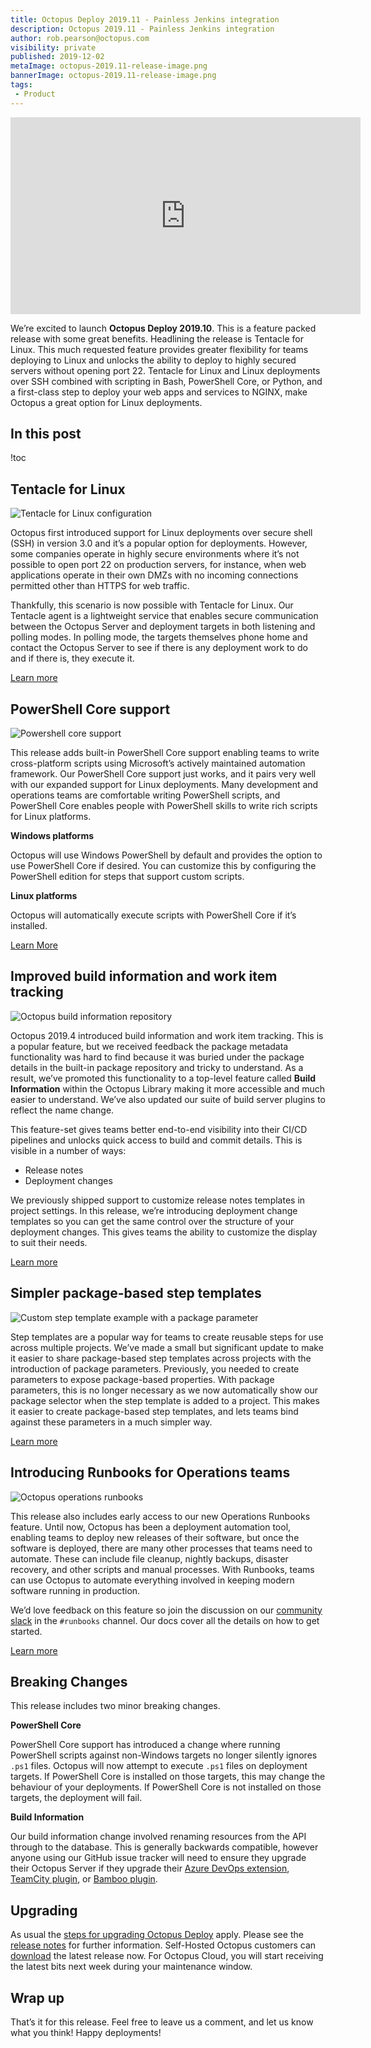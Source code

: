 ```yaml
---
title: Octopus Deploy 2019.11 - Painless Jenkins integration
description: Octopus 2019.11 - Painless Jenkins integration
author: rob.pearson@octopus.com
visibility: private
published: 2019-12-02
metaImage: octopus-2019.11-release-image.png
bannerImage: octopus-2019.11-release-image.png
tags:
 - Product
---
```


<iframe width="560" height="315" src="https:     //www.youtube.com/embed/pBW_gypiS6w" frameborder="0" allowfullscreen></iframe>

We’re excited to launch **Octopus Deploy 2019.10**. This is a feature packed release with some great benefits. Headlining the release is Tentacle for Linux. This much requested feature provides greater flexibility for teams deploying to Linux and unlocks the ability to deploy to highly secured servers without opening port 22. Tentacle for Linux and Linux deployments over SSH combined with scripting in Bash, PowerShell Core, or Python, and a first-class step to deploy your web apps and services to NGINX, make Octopus a great option for Linux deployments. 

<h2>In this post</h2>

!toc

## Tentacle for Linux

![Tentacle for Linux configuration](linux-tentacle.png "width=600")

Octopus first introduced support for Linux deployments over secure shell (SSH) in version 3.0 and it’s a popular option for deployments. However, some companies operate in highly secure environments where it’s not possible to open port 22 on production servers, for instance, when web applications operate in their own DMZs with no incoming connections permitted other than HTTPS for web traffic. 

Thankfully, this scenario is now possible with Tentacle for Linux. Our Tentacle agent is a lightweight service that enables secure communication between the Octopus Server and deployment targets in both listening and polling modes. In polling mode, the targets themselves phone home and contact the Octopus Server to see if there is any deployment work to do and if there is, they execute it. 

[Learn more](https://octopus.com/docs/infrastructure/deployment-targets/linux/tentacle)

## PowerShell Core support

![Powershell core support](powershell-core.png "width=600")

This release adds built-in PowerShell Core support enabling teams to write cross-platform scripts using Microsoft’s actively maintained automation framework. Our PowerShell Core support just works, and it pairs very well with our expanded support for Linux deployments. Many development and operations teams are comfortable writing PowerShell scripts, and PowerShell Core enables people with PowerShell skills to write rich scripts for Linux platforms.

**Windows platforms**

Octopus will use Windows PowerShell by default and provides the option to use PowerShell Core if desired. You can customize this by configuring the PowerShell edition for steps that support custom scripts.

**Linux platforms**

Octopus will automatically execute scripts with PowerShell Core if it’s installed. 

[Learn More](http://octopus.com/docs/deployment-examples/custom-scripts/powershell-core)

## Improved build information and work item tracking

![Octopus build information repository](build-information-repository.png  "width=600")

Octopus 2019.4 introduced build information and work item tracking. This is a popular feature, but we received feedback the package metadata functionality was hard to find because it was buried under the package details in the built-in package repository and tricky to understand. As a result, we’ve promoted this functionality to a top-level feature called **Build Information** within the Octopus Library making it more accessible and much easier to understand. We’ve also updated our suite of build server plugins to reflect the name change.

This feature-set gives teams better end-to-end visibility into their CI/CD pipelines and unlocks quick access to build and commit details. This is visible in a number of ways:

- Release notes
- Deployment changes

We previously shipped support to customize release notes templates in project settings. In this release, we’re introducing deployment change templates so you can get the same control over the structure of your deployment changes. This gives teams the ability to customize the display to suit their needs. 

[Learn more](https://octopus.com/docs/packaging-applications/build-servers#build-information)

## Simpler package-based step templates

![Custom step template example with a package parameter](step-template-package-params.png  "width=600")

Step templates are a popular way for teams to create reusable steps for use across multiple projects. We’ve made a small but significant update to make it easier to share package-based step templates across projects with the introduction of package parameters. Previously, you needed to create parameters to expose package-based properties. With package parameters, this is no longer necessary as we now automatically show our package selector when the step template is added to a project. This makes it easier to create package-based step templates, and lets teams bind against these parameters in a much simpler way.

[Learn more](https://octopus.com/docs/deployment-process/steps/custom-step-templates)

## Introducing Runbooks for Operations teams

![Octopus operations runbooks](runbook-details.png  "width=600")

This release also includes early access to our new Operations Runbooks feature. Until now, Octopus has been a deployment automation tool, enabling teams to deploy new releases of their software, but once the software is deployed, there are many other processes that teams need to automate. These can include file cleanup, nightly backups, disaster recovery, and other scripts and manual processes. With Runbooks, teams can use Octopus to automate everything involved in keeping modern software running in production.

We’d love feedback on this feature so join the discussion on our [community slack](https://octopus.com/slack) in the `#runbooks` channel. Our docs cover all the details on how to get started.

[Learn more](/blog/2019-10/operations-runbooks/index.md)

## Breaking Changes

This release includes two minor breaking changes. 

**PowerShell Core**

PowerShell Core support has introduced a change where running PowerShell scripts against non-Windows targets no longer silently ignores `.ps1` files. Octopus will now attempt to execute `.ps1` files on deployment targets. If PowerShell Core is installed on those targets, this may change the behaviour of your deployments. If PowerShell Core is not installed on those targets, the deployment will fail.

**Build Information** 

Our build information change involved renaming resources from the API through to the database. This is generally backwards compatible, however anyone using our GitHub issue tracker will need to ensure they upgrade their Octopus Server if they upgrade their [Azure DevOps extension](https://marketplace.visualstudio.com/items?itemName=octopusdeploy.octopus-deploy-build-release-tasks), [TeamCity plugin](https://plugins.jetbrains.com/plugin/9038-octopus-deploy-integration), or [Bamboo plugin](https://marketplace.atlassian.com/apps/1217235/octopus-deploy-bamboo-add-on).

## Upgrading

As usual the [steps for upgrading Octopus Deploy](https://octopus.com/docs/administration/upgrading) apply. Please see the [release notes](https://octopus.com/downloads/compare?to=2019.10.0) for further information. Self-Hosted Octopus customers can [download](https://octopus.com/downloads/2019.10.0) the latest release now. For Octopus Cloud, you will start receiving the latest bits next week during your maintenance window. 

## Wrap up

That’s it for this release. Feel free to leave us a comment, and let us know what you think! Happy deployments!
